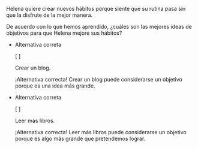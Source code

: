 Helena quiere crear nuevos hábitos porque siente que su rutina pasa sin que la disfrute de la mejor manera.

De acuerdo con lo que hemos aprendido, ¿cuáles son las mejores ideas de objetivos para que Helena mejore sus hábitos?

- Alternativa correta
    
    [ ] 
    
    Crear un blog.
    
    ¡Alternativa correcta! Crear un blog puede considerarse un objetivo porque es una idea más grande.
    
- Alternativa correta
    
    [ ] 
    
    Leer más libros.
    
    ¡Alternativa correcta! Leer más libros puede considerarse un objetivo porque es algo más grande que pretendemos lograr.